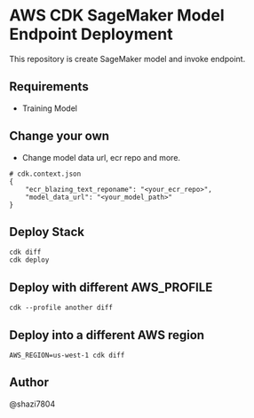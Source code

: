 # AWS CDK SageMaker Model Endpoint Deployment

This repository is create SageMaker model and invoke endpoint.

## Requirements

- Training Model

## Change your own

- Change model data url, ecr repo and more.

```
# cdk.context.json
{
    "ecr_blazing_text_reponame": "<your_ecr_repo>",
    "model_data_url": "<your_model_path>"
}
```

## Deploy Stack

```
cdk diff
cdk deploy
```

## Deploy with different AWS_PROFILE

```
cdk --profile another diff
```

## Deploy into a different AWS region

```
AWS_REGION=us-west-1 cdk diff
```

## Author

@shazi7804